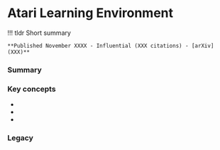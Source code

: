 # Atari Learning Environment

!!! tldr
    Short summary

    **Published November XXXX - Influential (XXX citations) - [arXiv](XXX)**
    
    
### Summary



### Key concepts
- 
-
-

### Legacy

